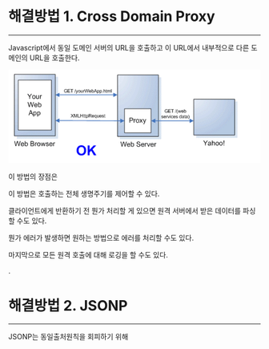 

# 해결방법 1. Cross Domain Proxy

***

Javascript에서 동일 도메인 서버의 URL을 호출하고 이 URL에서 내부적으로 다른 도메인의 URL을 호출한다.

![object](./../images/develop/proxy.png "object")

이 방법의 장점은

이 방법은 호출하는 전체 생명주기를 제어할 수 있다.

클라이언트에게 반환하기 전 뭔가 처리할 게 있으면 원격 서버에서 받은 데이터를 파싱할 수도 있다.

뭔가 에러가 발생하면 원하는 방법으로 에러를 처리할 수도 있다.

마지막으로 모든 원격 호출에 대해 로깅을 할 수도 있다.

.

# 해결방법 2. JSONP

***

JSONP는 동일출처원칙을 회피하기 위해 <script> 요소를 이용한다.

<script> 태그는 same-origin-policy (SOP) 정책에 속하지 않는다는 사실을 근거로, 서로 다른 도메인간의 javascript 호출을 위하여 jsonp (또는 json with padding) 이 사용되었다.

클라이언트 코드

 - <script> 요소를 생성하여 <body> 요소 아래에 추가

![object](./../images/develop/jsonp-client.png "object")

서버 코드

 - GET 파라미터 callback을 통해 전달받은 이름의 함수를 호출하는 자바스크립트 코드를 출력
 
 - 그리고 그 함수의 인자로, 검색한 결과를 담은 배열이 들어간다.

![object](./../images/develop/jsonp-server.png "object")

JSONP 구조

 - 데이터를 요청할 페이지에, 데이터를 받아 처리할 콜백 함수를 먼저 준비해놓습니다. 그 후에 <script> 요소를 생성하여, 데이터 요청을 한다.
 
 - 데이터 요청을 받은 페이지에서는 콜백 함수를 실행하는 스크립트를 출력한다. 이 때 callback 함수의 인자에는 요청받은 데이터가 들어가게 됩니다.

 - Ajax와 비교하여 JSONP가 가지는 한계도 나타나는데, 바로 GET Method만을 사용할 수 있다는 점. JSONP가 <script>요소를 사용하기 때문에.. 
 
 - 또한 error콜백 역시 사용할 수 없다.
  
![object](./../images/develop/jsonp.png "object")

.

# 해결방법 3. CORS (Cross-Origin Resource Sharing)

***

교차 출처 자원 공유(cross-origin resource sharing) 방식은 요청을 받은 웹서버가 허용 할 경우에는 다른 도메인의 웹 페이지 스크립트에서도 자원을 주고 받을 수 있게 해준다

 - 요청하려는 URL이 외부 도메인일 경우 웹 브라우저는 preflight요청 (사전요청)을 먼저 날리게 된다
 
 - preflight 요청은 실제로 요청하려는 경로와 같은 URL에 대해 OPTIONS 메서드로 요청을 미리 날려보고 요청을 할 수 있는 권한이 있는지 확인한다

![object](./../images/develop/cors-act.png "object")

Javascript에서 동일 서버의 URL을 호출하고 이 URL에서 내부적으로 다른 도메인의 URL을 호출한다.

.

# 해결방법 4. 개발단계에서 Browser 실행옵션을 크로스 도메인 정책을 해제하도록 변경할 수도 있다.

***

![object](./../images/develop/unset-cr.png "object")
